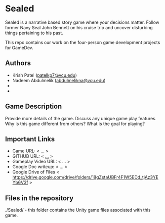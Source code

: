 # Sealed

Sealed is a narrative based story game where your decisions matter. Follow former Navy Seal John Bennett on his cruise trip and uncover disturbing things pertaining to his past. 

This repo contains our work on the four-person game development projects for GameDev.

## Authors

- Krish Patel (patelkp7@vcu.edu)
- Nadeem Abdulmelik (abdulmelikna@vcu.edu)
- 
-

## Game Description

Provide more details of the game.  Discuss any unique game play features.  Why is
this game different from others?  What is the goal for playing?

## Important Links

- Game URL: < ... >
- GITHUB URL: < [...](https://github.com/cmsc-vcu/gamedev-fa2024-final-papasgameria/tree/main) >
- Gameplay Video URL: < ... >
- Google Doc writeup: < ... >
- Google Drive of Files < https://drive.google.com/drive/folders/18gZstaUBFr4F1W5EDd_tjAz3YEYb6V3f >

## Files in the repository

./Sealed/ - this folder contains the Unity game files associated with this game.
